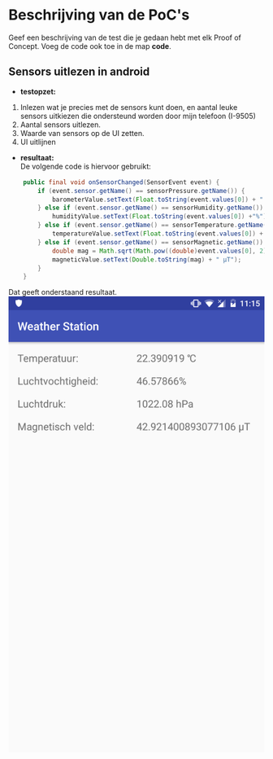 Beschrijving van de PoC's
==========================

Geef een beschrijving van de test die je gedaan hebt met elk Proof of Concept. Voeg de code ook toe in de map **code**.
 
Sensors uitlezen in android
----------------
* **testopzet:**  
1. Inlezen wat je precies met de sensors kunt doen, en aantal leuke sensors uitkiezen die ondersteund worden door mijn telefoon (I-9505)
2. Aantal sensors uitlezen.
3. Waarde van sensors op de UI zetten.
4. UI uitlijnen

* **resultaat:**  
De volgende code is hiervoor gebruikt:
```java
    public final void onSensorChanged(SensorEvent event) {
        if (event.sensor.getName() == sensorPressure.getName()) {
            barometerValue.setText(Float.toString(event.values[0]) + " hPa");
        } else if (event.sensor.getName() == sensorHumidity.getName()) {
            humidityValue.setText(Float.toString(event.values[0]) +"%");
        } else if (event.sensor.getName() == sensorTemperature.getName()) {
            temperatureValue.setText(Float.toString(event.values[0]) + " ℃");
        } else if (event.sensor.getName() == sensorMagnetic.getName()) {
            double mag = Math.sqrt(Math.pow((double)event.values[0], 2) + Math.pow((double)event.values[1], 2) + Math.pow((double)event.values[2], 2));
            magneticValue.setText(Double.toString(mag) + " µT");
        }
    }
```
Dat geeft onderstaand resultaat.
![alt Weerstation](./weatherstation.PNG "Weerstation")
